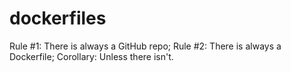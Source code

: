 # dockerfiles
Rule #1: There is always a GitHub repo; Rule #2: There is always a Dockerfile; Corollary: Unless there isn't.
